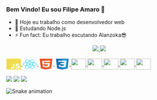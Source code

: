 ### Bem Vindo! Eu sou Filipe Amaro 👋

- 🔭 Hoje eu trabalho como desenvolvedor web
- 🌱 Estudando Node.js
- ⚡ Fun fact: Eu trabalho escutando Alanzoka😎

<div align="center">
  <a href="https://github.com/SrCinque">
  <img height="180em" src="https://github-readme-stats.vercel.app/api?username=SrCinque&show_icons=true&theme=tokyonight&include_all_commits=true&count_private=true"/>
  <img height="180em" src="https://github-readme-stats.vercel.app/api/top-langs/?username=SrCinque&layout=compact&langs_count=7&theme=tokyonight"/>
</div>

<div style="display: inline_block"><br>
  <img align="center"  height="30" width="40" src="https://raw.githubusercontent.com/devicons/devicon/master/icons/javascript/javascript-plain.svg">
  <img align="center"  height="30" width="40" src="https://raw.githubusercontent.com/devicons/devicon/master/icons/react/react-original.svg">
  <img align="center"  height="30" width="40" src="https://raw.githubusercontent.com/devicons/devicon/master/icons/html5/html5-original.svg">
  <img align="center"  height="30" width="40" src="https://raw.githubusercontent.com/devicons/devicon/master/icons/css3/css3-original.svg">
  <img align="center"  height="30" width="40" src="https://cdn.jsdelivr.net/gh/devicons/devicon/icons/nodejs/nodejs-original.svg"> 
  <img align="center"  height="30" width="40" src="https://cdn.jsdelivr.net/gh/devicons/devicon/icons/php/php-plain.svg"> 
  <img align="center"  height="30" width="40" src="https://cdn.jsdelivr.net/gh/devicons/devicon/icons/python/python-original-wordmark.svg">
  <img align="center"  height="30" width="40" src="https://cdn.jsdelivr.net/gh/devicons/devicon/icons/solidity/solidity-original.svg">
  <img align="center"  height="30" width="40" src="https://cdn.jsdelivr.net/gh/devicons/devicon/icons/electron/electron-original.svg"> 
</div>
<br/>
  <div>
  <a href="https://www.instagram.com/filipe_cinque/" target="_blank"><img src="https://img.shields.io/badge/-Instagram-%23E4405F?style=for-the-badge&logo=instagram&logoColor=white" target="_blank"></a>
  <a href = "mailto:filipe.cinque@gmail.com"><img src="https://img.shields.io/badge/-Gmail-%23333?style=for-the-badge&logo=gmail&logoColor=white" target="_blank"></a>
  <a href = "https://www.linkedin.com/in/filipe-amaro-8a5b97207/"><img src="https://img.shields.io/badge/LinkedIn-0077B5?style=for-the-badge&logo=linkedin&logoColor=white" target="_blank"></a>
  </div>

  ![Snake animation](https://github.com/SrCinque/SrCinque/blob/output/github-contribution-grid-snake.svg)

  
  
